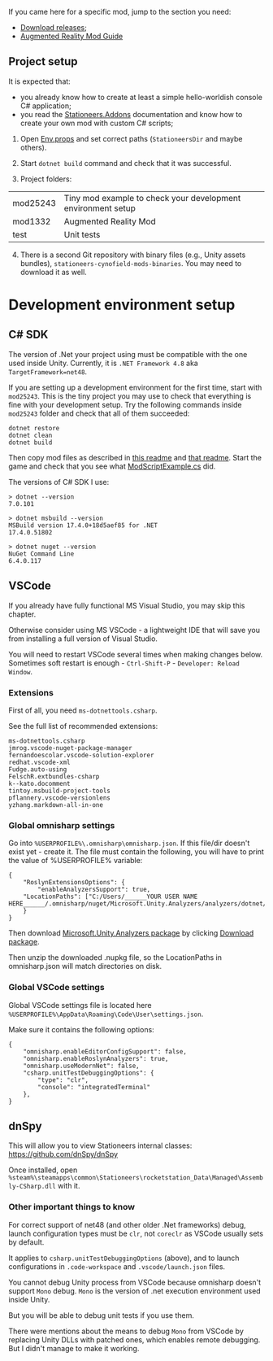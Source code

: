 
If you came here for a specific mod, jump to the section you need:

- [Download releases](https://github.com/nikita-tukkel/stationeers-cynofield-mods/releases);
- [Augmented Reality Mod Guide](mod1332/readme.md)


## Project setup

It is expected that:
- you already know how to create at least a simple hello-worldish console C# application;
- you read the [Stationeers.Addons](https://github.com/Erdroy/Stationeers.Addons) documentation and know how to create your own mod with custom C# scripts;

1. Open [Env.props](Env.props) and set correct paths (`StationeersDir` and maybe others).

1. Start `dotnet build` command and check that it was successful.

1. Project folders:

|||
| :--- | :--- |
| mod25243 | Tiny mod example to check your development environment setup |
| mod1332  | Augmented Reality Mod |
| test  | Unit tests |

4. There is a second Git repository with binary files (e.g., Unity assets bundles), `stationeers-cynofield-mods-binaries`. You may need to download it as well.


# Development environment setup

## C# SDK

The version of .Net your project using must be compatible with the one used inside Unity.
Currently, it is `.NET Framework 4.8` aka `TargetFramework=net48`.

If you are setting up a development environment for the first time, start with `mod25243`.
This is the tiny project you may use to check that everything is fine with your development setup.
Try the following commands inside `mod25243` folder and check that all of them succeeded:
```
dotnet restore
dotnet clean
dotnet build
```

Then copy mod files as described in [this readme](mod25243/ModTemplate/readme.md) and [that readme](mod25243/Scripts/readme.md). Start the game and check that you see what [ModScriptExample.cs](mod25243/Scripts/ModScriptExample.cs) did.

The versions of C# SDK I use:
```
> dotnet --version
7.0.101

> dotnet msbuild --version
MSBuild version 17.4.0+18d5aef85 for .NET 
17.4.0.51802

> dotnet nuget --version
NuGet Command Line
6.4.0.117
```

## VSCode

If you already have fully functional MS Visual Studio, you may skip this chapter.

Otherwise consider using MS VSCode - a lightweight IDE that will save you from 
installing a full version of Visual Studio.

You will need to restart VSCode several times when making changes below.
Sometimes soft restart is enough - `Ctrl-Shift-P` - `Developer: Reload Window`.

### Extensions

First of all, you need `ms-dotnettools.csharp`.

See the full list of recommended extensions:
```
ms-dotnettools.csharp
jmrog.vscode-nuget-package-manager
fernandoescolar.vscode-solution-explorer
redhat.vscode-xml
Fudge.auto-using
FelschR.extbundles-csharp
k--kato.docomment
tintoy.msbuild-project-tools
pflannery.vscode-versionlens
yzhang.markdown-all-in-one
```

### Global omnisharp settings

Go into `%USERPROFILE%\.omnisharp\omnisharp.json`.
If this file/dir doesn't exist yet - create it.
The file must contain the following, you will have to print the value of %USERPROFILE% variable:
```
{
    "RoslynExtensionsOptions": {
        "enableAnalyzersSupport": true,
	"LocationPaths": ["C:/Users/______YOUR USER NAME HERE______/.omnisharp/nuget/Microsoft.Unity.Analyzers/analyzers/dotnet/cs"]
    }
}
```

Then download [Microsoft.Unity.Analyzers package](https://www.nuget.org/packages/Microsoft.Unity.Analyzers/)
by clicking [Download package](https://www.nuget.org/api/v2/package/Microsoft.Unity.Analyzers/1.15.0).

Then unzip the downloaded .nupkg file, so the LocationPaths in omnisharp.json will match directories on disk.


### Global VSCode settings

Global VSCode settings file is located here `%USERPROFILE%\AppData\Roaming\Code\User\settings.json`.

Make sure it contains the following options:
```
{
    "omnisharp.enableEditorConfigSupport": false,
    "omnisharp.enableRoslynAnalyzers": true,
    "omnisharp.useModernNet": false,
    "csharp.unitTestDebuggingOptions": {
        "type": "clr",
        "console": "integratedTerminal"
    },
}
```

## dnSpy

This will allow you to view Stationeers internal classes: https://github.com/dnSpy/dnSpy

Once installed, open `%steam%\steamapps\common\Stationeers\rocketstation_Data\Managed\Assembly-CSharp.dll` with it.

### Other important things to know

For correct support of net48 (and other older .Net frameworks) debug, 
launch configuration types must be `clr`, not `coreclr` as VSCode usually sets by default.

It applies to `csharp.unitTestDebuggingOptions` (above), and to launch configurations
in `.code-workspace` and `.vscode/launch.json` files.

You cannot debug Unity process from VSCode because omnisharp doesn't support
`Mono` debug. `Mono` is the version of .net execution environment used inside Unity.

But you will be able to debug unit tests if you use them.

There were mentions about the means to debug `Mono` from VSCode by replacing Unity DLLs
with patched ones, which enables remote debugging. But I didn't manage to make it working.
